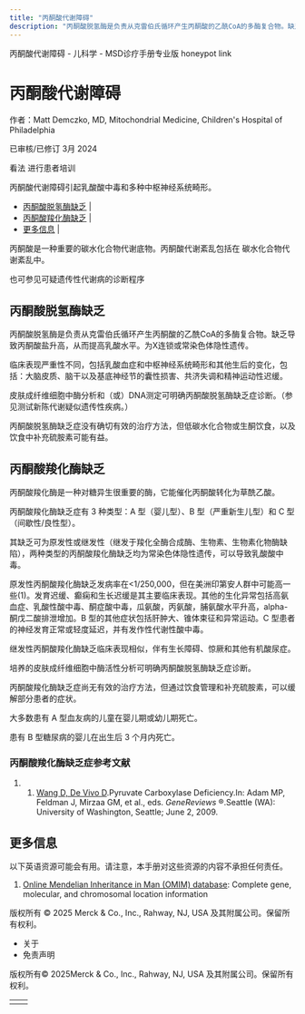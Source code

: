 ```yaml
---
title: "丙酮酸代谢障碍"
description: "丙酮酸脱氢酶是负责从克雷伯氏循环产生丙酮酸的乙酰CoA的多酶复合物。缺乏导致丙酮酸盐升高，从而提高乳酸水平。为X连锁或常染色体隐性遗传。"
---
```


﻿丙酮酸代谢障碍 \- 儿科学 \- MSD诊疗手册专业版 honeypot link

# 丙酮酸代谢障碍

作者：Matt Demczko, MD, Mitochondrial Medicine, Children's Hospital of Philadelphia

已审核/已修订 3月 2024

看法 进行患者培训

丙酮酸代谢障碍引起乳酸酸中毒和多种中枢神经系统畸形。

- [丙酮酸脱氢酶缺乏](#丙酮酸脱氢酶缺乏_v88762373_zh) \|
- [丙酮酸羧化酶缺乏](#丙酮酸羧化酶缺乏_v88762382_zh) \|
- [更多信息](#更多信息_v59174529_zh) \|

丙酮酸是一种重要的碳水化合物代谢底物。丙酮酸代谢紊乱包括在 碳水化合物代谢紊乱中。

也可参见可疑遗传性代谢病的诊断程序

## 丙酮酸脱氢酶缺乏

丙酮酸脱氢酶是负责从克雷伯氏循环产生丙酮酸的乙酰CoA的多酶复合物。缺乏导致丙酮酸盐升高，从而提高乳酸水平。为X连锁或常染色体隐性遗传。

临床表现严重性不同，包括乳酸血症和中枢神经系统畸形和其他生后的变化，包括：大脑皮质、脑干以及基底神经节的囊性损害、共济失调和精神运动性迟缓。

皮肤成纤维细胞中酶分析和（或）DNA测定可明确丙酮酸脱氢酶缺乏症诊断。（参见测试新陈代谢疑似遗传性疾病。）

丙酮酸脱氢酶缺乏症没有确切有效的治疗方法，但低碳水化合物或生酮饮食，以及饮食中补充硫胺素可能有益。

## 丙酮酸羧化酶缺乏

丙酮酸羧化酶是一种对糖异生很重要的酶，它能催化丙酮酸转化为草酰乙酸。

丙酮酸羧化酶缺乏症有 3 种类型：A 型（婴儿型）、B 型（严重新生儿型）和 C 型（间歇性/良性型）。

其缺乏可为原发性或继发性（继发于羧化全酶合成酶、生物素、生物素化物酶缺陷），两种类型的丙酮酸羧化酶缺乏均为常染色体隐性遗传，可以导致乳酸酸中毒。

原发性丙酮酸羧化酶缺乏发病率在<1/250,000，但在美洲印第安人群中可能高一些(1)。发育迟缓、癫痫和生长迟缓是其主要临床表现。其他的生化异常包括高氨血症、乳酸性酸中毒、酮症酸中毒，瓜氨酸，丙氨酸，脯氨酸水平升高，alpha-酮戊二酸排泄增加。B 型的其他症状包括肝肿大、锥体束征和异常运动。C 型患者的神经发育正常或轻度延迟，并有发作性代谢性酸中毒。

继发性丙酮酸羧化酶缺乏临床表现相似，伴有生长障碍、惊厥和其他有机酸尿症。

培养的皮肤成纤维细胞中酶活性分析可明确丙酮酸脱氢酶缺乏症诊断。

丙酮酸羧化酶缺乏症尚无有效的治疗方法，但通过饮食管理和补充硫胺素，可以缓解部分患者的症状。

大多数患有 A 型血友病的儿童在婴儿期或幼儿期死亡。

患有 B 型糖尿病的婴儿在出生后 3 个月内死亡。

### 丙酮酸羧化酶缺乏症参考文献

1. 1. [Wang D, De Vivo D](https://www.ncbi.nlm.nih.gov/books/NBK6852/).Pyruvate Carboxylase Deficiency.In: Adam MP, Feldman J, Mirzaa GM, et al., eds. _GeneReviews_ ®.Seattle (WA): University of Washington, Seattle; June 2, 2009.


## 更多信息

以下英语资源可能会有用。请注意，本手册对这些资源的内容不承担任何责任。

1. [Online Mendelian Inheritance in Man (OMIM) database](https://www.omim.org/): Complete gene, molecular, and chromosomal location information




版权所有 © 2025
Merck & Co., Inc., Rahway, NJ, USA 及其附属公司。保留所有权利。

- 关于
- 免责声明

版权所有© 2025Merck & Co., Inc., Rahway, NJ, USA 及其附属公司。保留所有权利。

|     |     |
| --- | --- |
|  |  |